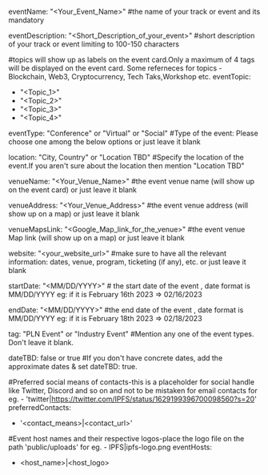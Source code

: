 eventName: "<Your_Event_Name>" #the name of your track or event and its mandatory

eventDescription: "<Short_Description_of_your_event>" #short description of your track or event limiting to 100-150 characters

#topics will show up as labels on the event card.Only a maximum of 4 tags will be displayed on the event card. Some referneces for topics - Blockchain, Web3, Cryptocurrency, Tech Taks,Workshop etc.
eventTopic: 
  - "<Topic_1>"
  - "<Topic_2>"
  - "<Topic_3>"
  - "<Topic_4>" 

eventType: "Conference" or "Virtual" or "Social" #Type of the event: Please choose one among the below options or just leave it blank

location: "City, Country" or "Location TBD" #Specify the location of the event.If you aren't sure about the location then mention "Location TBD"

venueName: "<Your_Venue_Name>" #the event venue name (will show up on the event card) or just leave it blank

venueAddress: "<Your_Venue_Address>" #the event venue address (will show up on a map) or just leave it blank

venueMapsLink: "<Google_Map_link_for_the_venue>" #the event venue Map link (will show up on a map) or just leave it blank

website: "<your_website_url>" #make sure to have all the relevant information: dates, venue, program, ticketing (if any), etc. or just leave it blank

startDate: "<MM/DD/YYYY>" # the start date of the event , date format is MM/DD/YYYY eg: if it is February 16th 2023 => 02/16/2023

endDate: "<MM/DD/YYYY>" #the end date of the event , date format is MM/DD/YYYY eg: if it is February 18th 2023 => 02/18/2023

tag: "PLN Event" or "Industry Event" #Mention any one of the event types. Don't leave it blank.

dateTBD: false or true #If you don't have concrete dates, add the approximate dates & set dateTBD: true.

#Preferred social means of contacts-this is a placeholder for social handle like Twitter, Discord and so on and not to be mistaken for email contacts for eg.   - 'twitter|https://twitter.com/IPFS/status/1629199396700098560?s=20'
preferredContacts:
  - '<contact_means>|<contact_url>'

#Event host names and their respective logos-place the logo file on the path 'public/uploads' for eg.   - IPFS|ipfs-logo.png
eventHosts:
  - <host_name>|<host_logo>